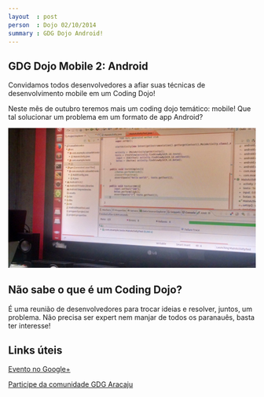 ```yaml
---
layout  : post
person  : Dojo 02/10/2014
summary : GDG Dojo Android!
---
```


## GDG Dojo Mobile 2: Android

Convidamos todos desenvolvedores a afiar suas técnicas de desenvolvimento mobile em um Coding Dojo!

Neste mês de outubro teremos mais um coding dojo temático: mobile!  Que tal solucionar um problema em um formato de app Android?

![Androideando](/images/2014-10-02-coding_dojo_2.jpg "Android")

## Não sabe o que é um Coding Dojo?

É uma reunião de desenvolvedores para trocar ideias e resolver, juntos, um problema. Não precisa ser expert nem manjar de todos os paranauês, basta ter interesse!

## Links úteis

[Evento no Google+](https://plus.google.com/events/cgee3222p82dt9d2h45l67fiip0)

[Participe da comunidade GDG Aracaju](http://www.gdgaracaju.com.br/p/participe.html)
